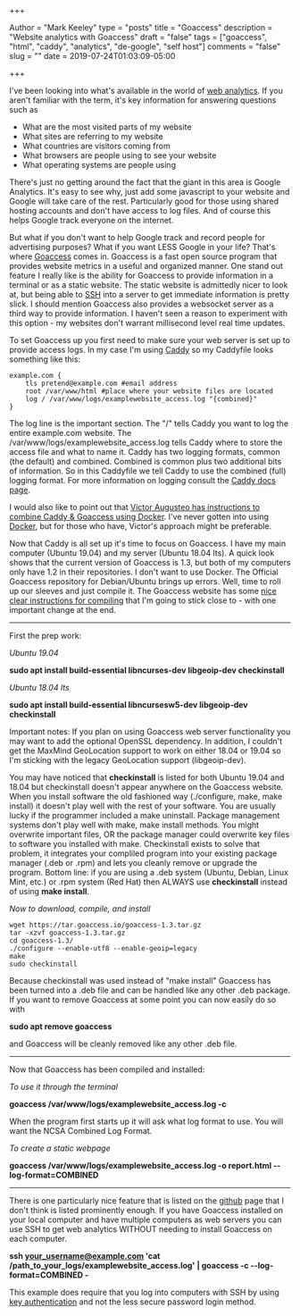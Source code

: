 +++

Author = "Mark Keeley"
type = "posts"
title = "Goaccess"
description = "Website analytics with Goaccess"
draft = "false"
tags = ["goaccess", "html", "caddy", "analytics", "de-google", "self host"]
comments = "false"
slug = ""
date = 2019-07-24T01:03:09-05:00

+++

I've been looking into what's available in the world of [web analytics](https://infogalactic.com/info/Web_analytics). If you aren't familiar with the term, it's key information for answering questions such as

* What are the most visited parts of my website
* What sites are referring to my website
* What countries are visitors coming from
* What browsers are people using to see your website
* What operating systems are people using

There's just no getting around the fact that the giant in this area is Google Analytics. It's easy to see why, just add some javascript to your website and Google will take care of the rest. Particularly good for those using shared hosting accounts and don't have access to log files. And of course this helps Google track everyone on the internet.

But what if you don't want to help Google track and record people for advertising purposes? What if you want LESS Google in your life? That's where [Goaccess](https://goaccess.io/) comes in. Goaccess is a fast open source program that provides website metrics in a useful and organized manner. One stand out feature I really like is the ability for Goaccess to provide information in a terminal or as a static website. The static website is admittedly nicer to look at, but being able to [SSH](https://infogalactic.com/info/Secure_Shell) into a server to get immediate information is pretty slick. I should mention Goaccess also provides a websocket server as a third way to provide information. I haven't seen a reason to experiment with this option - my websites don't warrant millisecond level real time updates.

<!--more-->

To set Goaccess up you first need to make sure your web server is set up to provide access logs. In my case I'm using [Caddy](https://caddyserver.com/ "World's most user friendly web server") so my Caddyfile looks something like this:

```
example.com {
    tls pretend@example.com #email address
    root /var/www/html #place where your website files are located
    log / /var/www/logs/examplewebsite_access.log "{combined}"
}
```
The log line is the important section. The "/" tells Caddy you want to log the entire example.com website. The /var/www/logs/examplewebsite_access.log tells Caddy where to store the access file and what to name it. Caddy has two logging formats, common (the default) and combined. Combined is common plus two additional bits of information. So in this Caddyfile we tell Caddy to use the combined (full) logging format. For more information on logging consult the [Caddy docs page](https://caddyserver.com/docs/log). 

I would also like to point out that [Victor Augusteo has instructions to combine Caddy & Goaccess using Docker](https://www.augusteo.com/blog/using-goaccess-to-replace-google-analytics-feat.-caddy-and-docker/). I've never gotten into using [Docker](https://www.docker.com/), but for those who have, Victor's approach might be preferable.

Now that Caddy is all set up it's time to focus on Goaccess. I have my main computer (Ubuntu 19.04) and my server (Ubuntu 18.04 lts). A quick look shows that the current version of Goaccess is 1.3, but both of my computers only have 1.2 in their repositories. I don't want to use Docker. The Official Goaccess repository for Debian/Ubuntu brings up errors. Well, time to roll up our sleeves and just compile it. The Goaccess website has some [nice clear instructions for compiling](https://goaccess.io/download) that I'm going to stick close to - with one important change at the end.

___

First the prep work:

*Ubuntu 19.04*

**sudo apt install build-essential libncurses-dev libgeoip-dev checkinstall**

*Ubuntu 18.04 lts*

**sudo apt install build-essential libncursesw5-dev libgeoip-dev checkinstall**

Important notes: If you plan on using Goaccess web server functionality you may want to add the optional OpenSSL dependency. In addition, I couldn't get the MaxMind GeoLocation support to work on either 18.04 or 19.04 so I'm sticking with the legacy GeoLocation support (libgeoip-dev). 

You may have noticed that **checkinstall** is listed for both Ubuntu 19.04 and 18.04 but checkinstall doesn't appear anywhere on the Goaccess website. When you install software the old fashioned way (./configure, make, make install) it doesn't play well with the rest of your software. You are usually lucky if the programmer included a make uninstall. Package management systems don't play well with make, make install methods. You might overwrite important files, OR the package manager could overwrite key files to software you installed with make. Checkinstall exists to solve that problem, it integrates your compliled program into your existing package manager (.deb or .rpm) and lets you cleanly remove or upgrade the program. Bottom line: if you are using a .deb system (Ubuntu, Debian, Linux Mint, etc.) or .rpm system (Red Hat) then ALWAYS use **checkinstall** instead of using **make install**.

*Now to download, compile, and install*

```
wget https://tar.goaccess.io/goaccess-1.3.tar.gz
tar -xzvf goaccess-1.3.tar.gz
cd goaccess-1.3/
./configure --enable-utf8 --enable-geoip=legacy
make
sudo checkinstall
```

Because checkinstall was used instead of "make install" Goaccess has been turned into a .deb file and can be handled like any other .deb package. If you want to remove Goaccess at some point you can now easily do so with

**sudo apt remove goaccess**

and Goaccess will be cleanly removed like any other .deb file.

---

Now that Goaccess has been compiled and installed:

*To use it through the terminal*

**goaccess /var/www/logs/examplewebsite_access.log -c**

When the program first starts up it will ask what log format to use. You will want the NCSA Combined Log Format.

*To create a static webpage*

**goaccess /var/www/logs/examplewebsite_access.log -o report.html --log-format=COMBINED**

---

There is one particularly nice feature that is listed on the [github](https://github.com/allinurl/goaccess) page that I don't think is listed prominently enough. If you have Goaccess installed on your local computer and have multiple computers as web servers you can use SSH to get web analytics WITHOUT needing to install Goaccess on each computer.

**ssh your_username@example.com 'cat /path_to_your_logs/examplewebsite_access.log' | goaccess -c --log-format=COMBINED -**

This example does require that you log into computers with SSH by using [key authentication](https://www.digitalocean.com/community/tutorials/how-to-set-up-ssh-keys-on-ubuntu-1804) and not the less secure password login method.
